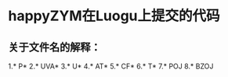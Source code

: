 ﻿# happyZYM在Luogu上提交的代码
## 关于文件名的解释：
1.\* P\*
2.\* UVA\*
3.\* U\*
4.\* AT\*
5.\* CF\*
6.\* T\*
7.\* POJ
8.\* BZOJ